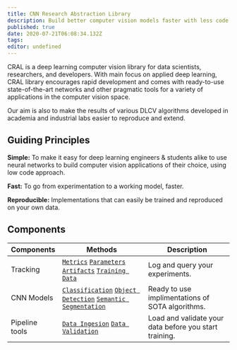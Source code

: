 ```yaml
---
title: CNN Research Abstraction Library
description: Build better computer vision models faster with less code.
published: true
date: 2020-07-21T06:08:34.132Z
tags: 
editor: undefined
---
```


CRAL is a deep learning computer vision library for data scientists, researchers, and developers. With main focus on applied deep learning, CRAL library encourages rapid development and comes with ready-to-use state-of-the-art networks and other pragmatic tools for a variety of applications in the computer vision space.

Our aim is also to make the results of various DLCV algorithms developed in academia and industrial labs easier to reproduce and extend.

## Guiding Principles

**Simple:** To make it easy for deep learning engineers & students alike to use neural networks to build computer vision applications of their choice, using low code approach.

**Fast:** To go from experimentation to a working model, faster.

**Reproducible:** Implementations that can easily be trained and reproduced on your own data.

## Components
| Components | Methods | Description |
|---|---|---|
| Tracking | [`Metrics`]() [`Parameters`]() [`Artifacts`]() [`Training Data`](/api/data-versioning) | Log and query your experiments. |
| CNN Models | [`Classification`](api/models/classification) [`Object Detection`](/api/models/ObjectDetection) [`Semantic Segmentation`]() | Ready to use implimentations of SOTA algorithms. |
| Pipeline tools | [`Data Ingesion`]() [`Data Validation`]() | Load and validate your data before you start training. |
